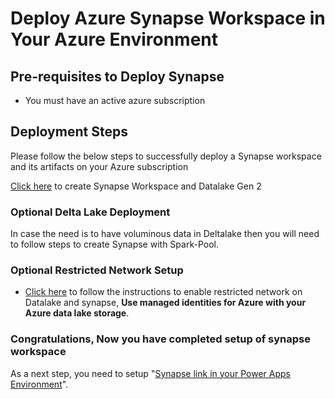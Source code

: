 # Deploy Azure Synapse Workspace in Your Azure Environment

## Pre-requisites to Deploy Synapse

- You must have an active azure subscription

## Deployment Steps

Please follow the below steps to successfully deploy a Synapse workspace and its artifacts on your Azure subscription

[Click here](https://portal.azure.com/#create/Microsoft.Synapse) to create Synapse Workspace and Datalake Gen 2

### Optional Delta Lake Deployment

In case the need is to have voluminous data in Deltalake then you will need to follow steps to create Synapse with Spark-Pool.

### Optional Restricted Network Setup

- [Click here](./Synapse-with-managed-identity/readme.md) to follow the instructions to enable restricted network on Datalake and synapse, **Use managed identities for Azure with your Azure data lake storage**.

### Congratulations, Now you have completed setup of synapse workspace

As a next step, you need to setup "[Synapse link in your Power Apps Environment](../002-%20Synapse%20link%20Setup/readme.md)".
